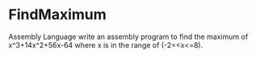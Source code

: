 # FindMaximum
Assembly Language
write an assembly program to find the maximum of 
x^3+14x^2+56x-64
where x is in the range of (-2=<x<=8).

